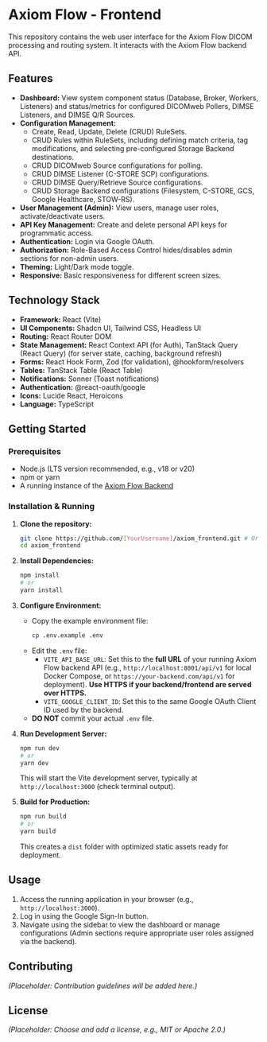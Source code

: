 # Axiom Flow - Frontend

This repository contains the web user interface for the Axiom Flow DICOM processing and routing system. It interacts with the Axiom Flow backend API.

## Features

*   **Dashboard:** View system component status (Database, Broker, Workers, Listeners) and status/metrics for configured DICOMweb Pollers, DIMSE Listeners, and DIMSE Q/R Sources.
*   **Configuration Management:**
    *   Create, Read, Update, Delete (CRUD) RuleSets.
    *   CRUD Rules within RuleSets, including defining match criteria, tag modifications, and selecting pre-configured Storage Backend destinations.
    *   CRUD DICOMweb Source configurations for polling.
    *   CRUD DIMSE Listener (C-STORE SCP) configurations.
    *   CRUD DIMSE Query/Retrieve Source configurations.
    *   CRUD Storage Backend configurations (Filesystem, C-STORE, GCS, Google Healthcare, STOW-RS).
*   **User Management (Admin):** View users, manage user roles, activate/deactivate users.
*   **API Key Management:** Create and delete personal API keys for programmatic access.
*   **Authentication:** Login via Google OAuth.
*   **Authorization:** Role-Based Access Control hides/disables admin sections for non-admin users.
*   **Theming:** Light/Dark mode toggle.
*   **Responsive:** Basic responsiveness for different screen sizes.

## Technology Stack

*   **Framework:** React (Vite)
*   **UI Components:** Shadcn UI, Tailwind CSS, Headless UI
*   **Routing:** React Router DOM
*   **State Management:** React Context API (for Auth), TanStack Query (React Query) (for server state, caching, background refresh)
*   **Forms:** React Hook Form, Zod (for validation), @hookform/resolvers
*   **Tables:** TanStack Table (React Table)
*   **Notifications:** Sonner (Toast notifications)
*   **Authentication:** @react-oauth/google
*   **Icons:** Lucide React, Heroicons
*   **Language:** TypeScript

## Getting Started

### Prerequisites

*   Node.js (LTS version recommended, e.g., v18 or v20)
*   npm or yarn
*   A running instance of the [Axiom Flow Backend](https://github.com/[YourUsername]/axiom_backend)

### Installation & Running

1.  **Clone the repository:**
    ```bash
    git clone https://github.com/[YourUsername]/axiom_frontend.git # Or your repo name
    cd axiom_frontend
    ```

2.  **Install Dependencies:**
    ```bash
    npm install
    # or
    yarn install
    ```

3.  **Configure Environment:**
    *   Copy the example environment file:
        ```bash
        cp .env.example .env
        ```
    *   Edit the `.env` file:
        *   `VITE_API_BASE_URL`: Set this to the **full URL** of your running Axiom Flow backend API (e.g., `http://localhost:8001/api/v1` for local Docker Compose, or `https://your-backend.com/api/v1` for deployment). **Use HTTPS if your backend/frontend are served over HTTPS.**
        *   `VITE_GOOGLE_CLIENT_ID`: Set this to the same Google OAuth Client ID used by the backend.
    *   **DO NOT** commit your actual `.env` file.

4.  **Run Development Server:**
    ```bash
    npm run dev
    # or
    yarn dev
    ```
    This will start the Vite development server, typically at `http://localhost:3000` (check terminal output).

5.  **Build for Production:**
    ```bash
    npm run build
    # or
    yarn build
    ```
    This creates a `dist` folder with optimized static assets ready for deployment.

## Usage

1.  Access the running application in your browser (e.g., `http://localhost:3000`).
2.  Log in using the Google Sign-In button.
3.  Navigate using the sidebar to view the dashboard or manage configurations (Admin sections require appropriate user roles assigned via the backend).

## Contributing

*(Placeholder: Contribution guidelines will be added here.)*

## License

*(Placeholder: Choose and add a license, e.g., MIT or Apache 2.0.)*
